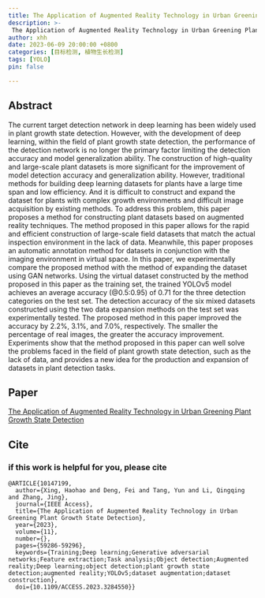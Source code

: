 ```yaml
---
title: The Application of Augmented Reality Technology in Urban Greening Plant Growth State Detection
description: >-
 The Application of Augmented Reality Technology in Urban Greening Plant Growth State Detection
author: xhh
date: 2023-06-09 20:00:00 +0800
categories: [目标检测, 植物生长检测]
tags: [YOLO]
pin: false

---
```


## Abstract

The current target detection network in deep learning has been widely used in plant growth state detection. However, with the development of deep learning, within the field of plant growth state detection, the performance of the detection network is no longer the primary factor limiting the detection accuracy and model generalization ability. The construction of high-quality and large-scale plant datasets is more significant for the improvement of model detection accuracy and generalization ability. However, traditional methods for building deep learning datasets for plants have a large time span and low efficiency. And it is difficult to construct and expand the dataset for plants with complex growth environments and difficult image acquisition by existing methods. To address this problem, this paper proposes a method for constructing plant datasets based on augmented reality techniques. The method proposed in this paper allows for the rapid and efficient construction of large-scale field datasets that match the actual inspection environment in the lack of data. Meanwhile, this paper proposes an automatic annotation method for datasets in conjunction with the imaging environment in virtual space. In this paper, we experimentally compare the proposed method with the method of expanding the dataset using GAN networks. Using the virtual dataset constructed by the method proposed in this paper as the training set, the trained YOLOv5 model achieves an average accuracy (@0.5:0.95) of 0.71 for the three detection categories on the test set. The detection accuracy of the six mixed datasets constructed using the two data expansion methods on the test set was experimentally tested. The proposed method in this paper improved the accuracy by 2.2%, 3.1%, and 7.0%, respectively. The smaller the percentage of real images, the greater the accuracy improvement. Experiments show that the method proposed in this paper can well solve the problems faced in the field of plant growth state detection, such as the lack of data, and provides a new idea for the production and expansion of datasets in plant detection tasks.

## Paper
[The Application of Augmented Reality Technology in Urban Greening Plant Growth State Detection](https://ieeexplore.ieee.org/abstract/document/10147199)

## Cite

### if this work is helpful for you, please cite
```
@ARTICLE{10147199,
  author={Xing, Haohao and Deng, Fei and Tang, Yun and Li, Qingqing and Zhang, Jing},
  journal={IEEE Access}, 
  title={The Application of Augmented Reality Technology in Urban Greening Plant Growth State Detection}, 
  year={2023},
  volume={11},
  number={},
  pages={59286-59296},
  keywords={Training;Deep learning;Generative adversarial networks;Feature extraction;Task analysis;Object detection;Augmented reality;Deep learning;object detection;plant growth state detection;augmented reality;YOLOv5;dataset augmentation;dataset construction},
  doi={10.1109/ACCESS.2023.3284550}}


```